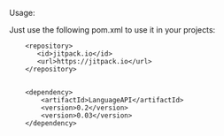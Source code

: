 Usage:

Just use the following pom.xml to use it in your projects:

        <repository>
           <id>jitpack.io</id>
           <url>https://jitpack.io</url>
        </repository>
        
        
        <dependency>
            <artifactId>LanguageAPI</artifactId>
            <version>0.2</version>
            <version>0.03</version>
        </dependency>

